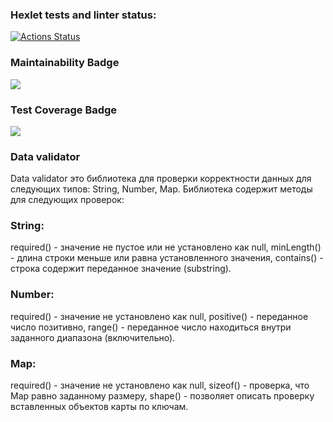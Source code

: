 ### Hexlet tests and linter status:
[![Actions Status](https://github.com/AAvchinnikova/java-project-78/actions/workflows/hexlet-check.yml/badge.svg)](https://github.com/AAvchinnikova/java-project-78/actions)

### Maintainability Badge
<a href="https://codeclimate.com/github/AAvchinnikova/java-project-78/maintainability"><img src="https://api.codeclimate.com/v1/badges/82fd6b1042698f8ee6a1/maintainability" /></a>

### Test Coverage Badge
<a href="https://codeclimate.com/github/AAvchinnikova/java-project-78/test_coverage"><img src="https://api.codeclimate.com/v1/badges/82fd6b1042698f8ee6a1/test_coverage" /></a>

### Data validator
Data validator это библиотека для проверки корректности данных для следующих типов: String, Number, Map.
Библиотека содержит методы для следующих проверок:

### String:
required()  -  значение не пустое или не установлено как null,
minLength() - длина строки меньше или равна установленного значения,
contains()  -  строка содержит переданное значение (substring).
### Number:
required() - значение не установлено как null,
positive() - переданное число позитивно,
range()    - переданное число находиться внутри заданного диапазона (включительно).
### Map:
required() - значение не установлено как null,
sizeof()   - проверка, что Map равно заданному размеру,
shape()    - позволяет описать проверку вставленных объектов карты по ключам.
